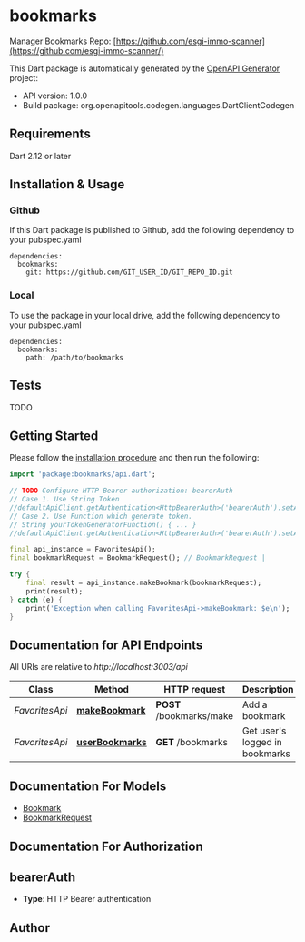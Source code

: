 # bookmarks
Manager Bookmarks
Repo: [https://github.com/esgi-immo-scanner](https://github.com/esgi-immo-scanner/)

This Dart package is automatically generated by the [OpenAPI Generator](https://openapi-generator.tech) project:

- API version: 1.0.0
- Build package: org.openapitools.codegen.languages.DartClientCodegen

## Requirements

Dart 2.12 or later

## Installation & Usage

### Github
If this Dart package is published to Github, add the following dependency to your pubspec.yaml
```
dependencies:
  bookmarks:
    git: https://github.com/GIT_USER_ID/GIT_REPO_ID.git
```

### Local
To use the package in your local drive, add the following dependency to your pubspec.yaml
```
dependencies:
  bookmarks:
    path: /path/to/bookmarks
```

## Tests

TODO

## Getting Started

Please follow the [installation procedure](#installation--usage) and then run the following:

```dart
import 'package:bookmarks/api.dart';

// TODO Configure HTTP Bearer authorization: bearerAuth
// Case 1. Use String Token
//defaultApiClient.getAuthentication<HttpBearerAuth>('bearerAuth').setAccessToken('YOUR_ACCESS_TOKEN');
// Case 2. Use Function which generate token.
// String yourTokenGeneratorFunction() { ... }
//defaultApiClient.getAuthentication<HttpBearerAuth>('bearerAuth').setAccessToken(yourTokenGeneratorFunction);

final api_instance = FavoritesApi();
final bookmarkRequest = BookmarkRequest(); // BookmarkRequest | 

try {
    final result = api_instance.makeBookmark(bookmarkRequest);
    print(result);
} catch (e) {
    print('Exception when calling FavoritesApi->makeBookmark: $e\n');
}

```

## Documentation for API Endpoints

All URIs are relative to *http://localhost:3003/api*

Class | Method | HTTP request | Description
------------ | ------------- | ------------- | -------------
*FavoritesApi* | [**makeBookmark**](doc//FavoritesApi.md#makebookmark) | **POST** /bookmarks/make | Add a bookmark
*FavoritesApi* | [**userBookmarks**](doc//FavoritesApi.md#userbookmarks) | **GET** /bookmarks | Get user's logged in bookmarks


## Documentation For Models

 - [Bookmark](doc//Bookmark.md)
 - [BookmarkRequest](doc//BookmarkRequest.md)


## Documentation For Authorization


## bearerAuth

- **Type**: HTTP Bearer authentication


## Author



